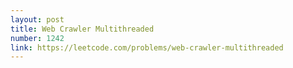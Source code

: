 ```yaml
---
layout: post
title: Web Crawler Multithreaded
number: 1242
link: https://leetcode.com/problems/web-crawler-multithreaded
---
```

